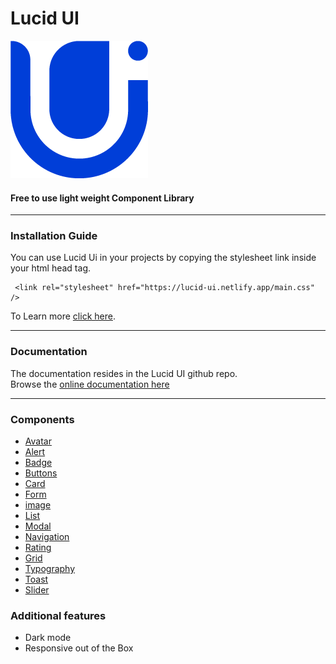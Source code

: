 # Lucid UI 
![Lucid UI logo](/documentation/images/02%20-%20Colorful%20-%20Icon%20Only.png)
#### Free to use light weight Component Library
<hr>
   
### Installation Guide
You can use Lucid Ui in your projects by copying the stylesheet link inside your html head tag.
```
 <link rel="stylesheet" href="https://lucid-ui.netlify.app/main.css" />
```
To Learn more <a href="https://lucid-ui.netlify.app/documentation/install.html">click here</a>.
<hr>

###  Documentation

The documentation resides in the Lucid UI github repo.
<br>
Browse the <a href="https://lucid-ui.netlify.app/documentation/documentation.html">online documentation here</a>
<hr>

### Components
- [Avatar](https://lucid-ui.netlify.app/documentation/documentation.html#avatar)
- [Alert](https://lucid-ui.netlify.app/documentation/documentation.html#alert)
- [Badge](https://lucid-ui.netlify.app/documentation/documentation.html#badge)
- [Buttons](https://lucid-ui.netlify.app/documentation/documentation.html#button)
- [Card](https://lucid-ui.netlify.app/documentation/documentation.html#card)
- [Form](https://lucid-ui.netlify.app/documentation/documentation.html#form)
- [image](https://lucid-ui.netlify.app/documentation/documentation.html#image)
- [List](https://lucid-ui.netlify.app/documentation/documentation.html#list)
- [Modal](https://lucid-ui.netlify.app/documentation/documentation.html#modal)
- [Navigation](https://lucid-ui.netlify.app/documentation/documentation.html#navigation)
- [Rating](https://lucid-ui.netlify.app/documentation/documentation.html#rating)
- [Grid](https://lucid-ui.netlify.app/documentation/documentation.html#grid)
- [Typography](https://lucid-ui.netlify.app/documentation/documentation.html#typography)
- [Toast](https://lucid-ui.netlify.app/documentation/documentation.html#toast)
- [Slider](https://lucid-ui.netlify.app/documentation/documentation.html#slider)
### Additional features
- Dark mode
- Responsive out of the Box
